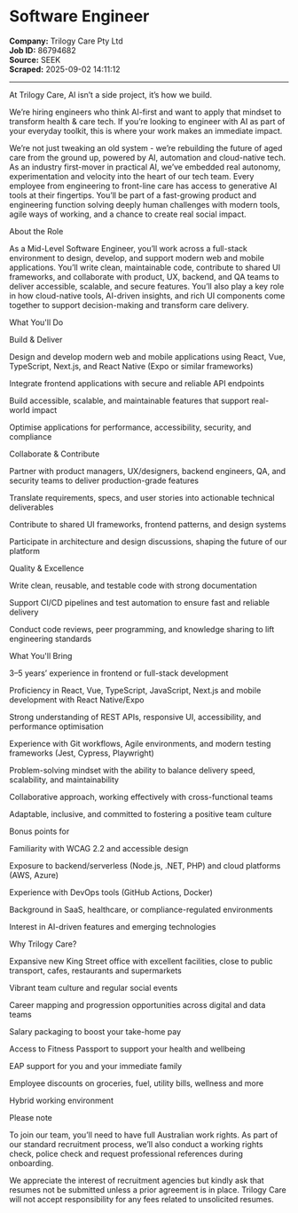 # Software Engineer

**Company:** Trilogy Care Pty Ltd  
**Job ID:** 86794682  
**Source:** SEEK  
**Scraped:** 2025-09-02 14:11:12

---

At Trilogy Care, AI isn’t a side project, it’s how we build.

We’re hiring engineers who think AI-first and want to apply that mindset to transform health & care tech. If you’re looking to engineer with AI as part of your everyday toolkit, this is where your work makes an immediate impact.

We’re not just tweaking an old system - we’re rebuilding the future of aged care from the ground up, powered by AI, automation and cloud-native tech. As an industry first-mover in practical AI, we’ve embedded real autonomy, experimentation and velocity into the heart of our tech team. Every employee from engineering to front-line care has access to generative AI tools at their fingertips. You’ll be part of a fast-growing product and engineering function solving deeply human challenges with modern tools, agile ways of working, and a chance to create real social impact.

About the Role

As a Mid-Level Software Engineer, you’ll work across a full-stack environment to design, develop, and support modern web and mobile applications. You’ll write clean, maintainable code, contribute to shared UI frameworks, and collaborate with product, UX, backend, and QA teams to deliver accessible, scalable, and secure features. You’ll also play a key role in how cloud-native tools, AI-driven insights, and rich UI components come together to support decision-making and transform care delivery.

What You'll Do

Build & Deliver

Design and develop modern web and mobile applications using React, Vue, TypeScript, Next.js, and React Native (Expo or similar frameworks)

Integrate frontend applications with secure and reliable API endpoints

Build accessible, scalable, and maintainable features that support real-world impact

Optimise applications for performance, accessibility, security, and compliance

Collaborate & Contribute

Partner with product managers, UX/designers, backend engineers, QA, and security teams to deliver production-grade features

Translate requirements, specs, and user stories into actionable technical deliverables

Contribute to shared UI frameworks, frontend patterns, and design systems

Participate in architecture and design discussions, shaping the future of our platform

Quality & Excellence

Write clean, reusable, and testable code with strong documentation

Support CI/CD pipelines and test automation to ensure fast and reliable delivery

Conduct code reviews, peer programming, and knowledge sharing to lift engineering standards

What You'll Bring

3–5 years’ experience in frontend or full-stack development

Proficiency in React, Vue, TypeScript, JavaScript, Next.js and mobile development with React Native/Expo

Strong understanding of REST APIs, responsive UI, accessibility, and performance optimisation

Experience with Git workflows, Agile environments, and modern testing frameworks (Jest, Cypress, Playwright)

Problem-solving mindset with the ability to balance delivery speed, scalability, and maintainability

Collaborative approach, working effectively with cross-functional teams

Adaptable, inclusive, and committed to fostering a positive team culture

Bonus points for

Familiarity with WCAG 2.2 and accessible design

Exposure to backend/serverless (Node.js, .NET, PHP) and cloud platforms (AWS, Azure)

Experience with DevOps tools (GitHub Actions, Docker)

Background in SaaS, healthcare, or compliance-regulated environments

Interest in AI-driven features and emerging technologies

Why Trilogy Care?

Expansive new King Street office with excellent facilities, close to public transport, cafes, restaurants and supermarkets

Vibrant team culture and regular social events

Career mapping and progression opportunities across digital and data teams

Salary packaging to boost your take-home pay

Access to Fitness Passport to support your health and wellbeing

EAP support for you and your immediate family

Employee discounts on groceries, fuel, utility bills, wellness and more

Hybrid working environment

Please note

To join our team, you’ll need to have full Australian work rights. As part of our standard recruitment process, we’ll also conduct a working rights check, police check and request professional references during onboarding.

We appreciate the interest of recruitment agencies but kindly ask that resumes not be submitted unless a prior agreement is in place. Trilogy Care will not accept responsibility for any fees related to unsolicited resumes.
